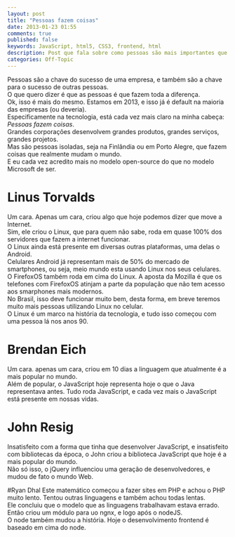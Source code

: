 ```yaml
---
layout: post
title: "Pessoas fazem coisas"
date: 2013-01-23 01:55
comments: true
published: false
keywords: JavaScript, html5, CSS3, frontend, html
description: Post que fala sobre como pessoas são mais importantes que corporações
categories: Off-Topic
---
```


Pessoas são a chave do sucesso de uma empresa, e também são a chave para o sucesso de outras pessoas.  
O que quero dizer é que as pessoas é que fazem toda a diferença.  
Ok, isso é mais do mesmo. Estamos em 2013, e isso já é default na maioria das empresas (ou deveria).  
Especificamente na tecnologia, está cada vez mais claro na minha cabeça: *Pessoas fazem coisas*.  
Grandes corporações desenvolvem grandes produtos, grandes serviços, grandes projetos.  
Mas são pessoas isoladas, seja na Finlândia ou em Porto Alegre, que fazem coisas que realmente mudam o mundo.  
E eu cada vez acredito mais no modelo open-source do que no modelo Microsoft de ser.  


# Linus Torvalds  
Um cara. Apenas um cara, criou algo que hoje podemos dizer que move a Internet.  
Sim, ele criou o Linux, que para quem não sabe, roda em quase 100% dos servidores que fazem a internet funcionar.  
O Linux ainda está presente em diversas outras plataformas, uma delas o Android.  
Celulares Android já representam mais de 50% do mercado de smartphones, ou seja, meio mundo esta usando Linux nos seus celulares.  
O FirefoxOS também roda em cima do Linux. A aposta da Mozilla é que os telefones com FirefoxOS atinjam a parte da população que não tem acesso aos smarphones mais modernos.  
No Brasil, isso deve funcionar muito bem, desta forma, em breve teremos muito mais pessoas utilizando Linux no celular.  
O Linux é um marco na história da tecnologia, e tudo isso começou com uma pessoa lá nos anos 90.  

# Brendan Eich
Um cara. apenas um cara, criou em 10 dias a linguagem que atualmente é a mais popular no mundo.  
Além de popular, o JavaScript hoje representa hoje o que o Java representava antes. Tudo roda JavaScript, e cada vez mais o JavaScript está presente em nossas vidas.  

# John Resig  
Insatisfeito com a forma que tinha que desenvolver JavaScript, e insatisfeito com bibliotecas da época, o John criou a biblioteca JavaScript que hoje é a mais popular do mundo.  
Não só isso, o jQuery influenciou uma geração de desenvolvedores, e mudou de fato o mundo Web.

#Ryan Dhal
Este matemático começou a fazer sites em PHP e achou o PHP muito lento. Tentou outras linguagens e também achou todas lentas.  
Ele concluiu que o modelo que as linguagens trabalhavam estava errado.  
Então criou um módulo para uo ngnx, e logo após o nodeJS.  
O node também mudou a história. Hoje o desenvolvimento frontend é baseado em cima do node.

